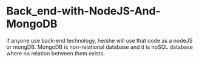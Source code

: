 # Back_end-with-NodeJS-And-MongoDB
if anyone use back-end technology, he/she will use that code as a nodeJS or mongDB. MongoDB is non-relational database and it is noSQL database where no relation between them exists.
